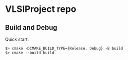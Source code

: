 # VLSIProject repo

## Build and Debug
Quick start:
```
$> cmake -DCMAKE_BUILD_TYPE={Release, Debug} -B build
$> cmake --build build
```

